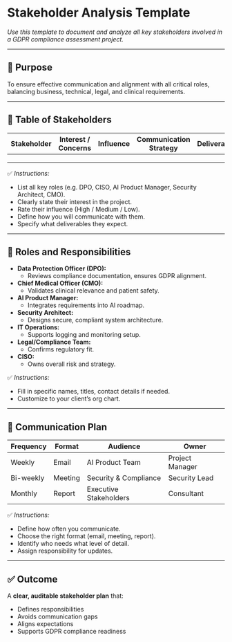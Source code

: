 # Stakeholder Analysis Template

_Use this template to document and analyze all key stakeholders involved in a GDPR compliance assessment project._

---

## 🎯 Purpose
To ensure effective communication and alignment with all critical roles, balancing business, technical, legal, and clinical requirements.

---

## 📌 Table of Stakeholders

| Stakeholder           | Interest / Concerns            | Influence | Communication Strategy             | Deliverables                        |
|-------------------------|-------------------------------|-----------|------------------------------------|-------------------------------------|
|                         |                               |           |                                    |                                     |
|                         |                               |           |                                    |                                     |
|                         |                               |           |                                    |                                     |

✅ *Instructions:*  
- List all key roles (e.g. DPO, CISO, AI Product Manager, Security Architect, CMO).  
- Clearly state their interest in the project.  
- Rate their influence (High / Medium / Low).  
- Define how you will communicate with them.  
- Specify what deliverables they expect.

---

## 📌 Roles and Responsibilities

- **Data Protection Officer (DPO):**  
  - Reviews compliance documentation, ensures GDPR alignment.
- **Chief Medical Officer (CMO):**  
  - Validates clinical relevance and patient safety.
- **AI Product Manager:**  
  - Integrates requirements into AI roadmap.
- **Security Architect:**  
  - Designs secure, compliant system architecture.
- **IT Operations:**  
  - Supports logging and monitoring setup.
- **Legal/Compliance Team:**  
  - Confirms regulatory fit.
- **CISO:**  
  - Owns overall risk and strategy.

✅ *Instructions:*  
- Fill in specific names, titles, contact details if needed.
- Customize to your client’s org chart.

---

## 📌 Communication Plan

| Frequency | Format  | Audience             | Owner           |
|-----------|---------|----------------------|------------------|
| Weekly    | Email   | AI Product Team      | Project Manager  |
| Bi-weekly | Meeting | Security & Compliance| Security Lead    |
| Monthly   | Report  | Executive Stakeholders | Consultant     |

✅ *Instructions:*  
- Define how often you communicate.
- Choose the right format (email, meeting, report).
- Identify who needs what level of detail.
- Assign responsibility for updates.

---

## ✅ Outcome
A **clear, auditable stakeholder plan** that:  
- Defines responsibilities  
- Avoids communication gaps  
- Aligns expectations  
- Supports GDPR compliance readiness
